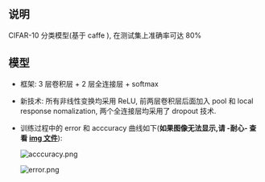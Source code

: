 ## 说明

CIFAR-10 分类模型(基于 caffe ), 在测试集上准确率可达 80%

## 模型

* 框架: 3 层卷积层 + 2 层全连接层 + softmax

* 新技术: 所有非线性变换均采用 ReLU, 前两层卷积层后面加入 pool 和 local response nomalization, 两个全连接层均采用了 dropout 技术.

* 训练过程中的 error 和 acccuracy 曲线如下(**如果图像无法显示,请 -耐心- 查看 [img 文件](https://github.com/dailiang/cifar-10/tree/master/img)**): 

   ![acccuracy.png](./cifar-10.png)

   ![error.png](./cifar-10%20-loss.png)
